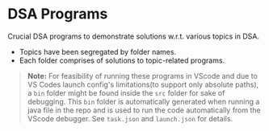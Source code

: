 # DSA Programs

Crucial DSA programs to demonstrate solutions w.r.t. various topics in DSA.

- Topics have been segregated by folder names.
- Each folder comprises of solutions to topic-related programs.

> **Note:** For feasibility of running these programs in VScode and due to VS Codes launch config's limitations(to support only absolute paths), a `bin` folder might be found inside the `src` folder for sake of debugging. This `bin` folder is automatically generated when running a java file in the repo and is used to run the code automatically from the VScode debugger. See `task.json` and `launch.json` for details.
